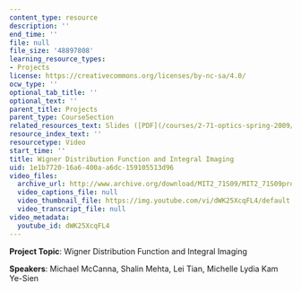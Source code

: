 ```yaml
---
content_type: resource
description: ''
end_time: ''
file: null
file_size: '48897808'
learning_resource_types:
- Projects
license: https://creativecommons.org/licenses/by-nc-sa/4.0/
ocw_type: ''
optional_tab_title: ''
optional_text: ''
parent_title: Projects
parent_type: CourseSection
related_resources_text: Slides ([PDF](/courses/2-71-optics-spring-2009/resources/mit2_71s09_sw02))
resource_index_text: ''
resourcetype: Video
start_time: ''
title: Wigner Distribution Function and Integral Imaging
uid: 1e1b7720-16a6-400a-a6dc-159105513d96
video_files:
  archive_url: http://www.archive.org/download/MIT2_71S09/MIT2_71S09proj2_300k.mp4
  video_captions_file: null
  video_thumbnail_file: https://img.youtube.com/vi/dWK25XcqFL4/default.jpg
  video_transcript_file: null
video_metadata:
  youtube_id: dWK25XcqFL4
---
```


**Project Topic**: Wigner Distribution Function and Integral Imaging

**Speakers**: Michael McCanna, Shalin Mehta, Lei Tian, Michelle Lydia Kam Ye-Sien

